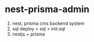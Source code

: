# nest-prisma-admin
1. nest, prisma cms backend system
2. sql
   deploy > sql > init.sql
3. nestjs + prisma
